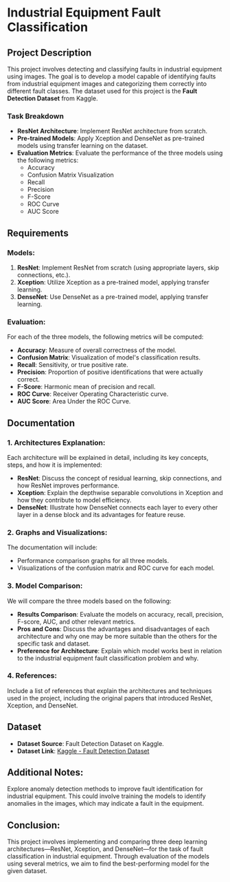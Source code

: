# Industrial Equipment Fault Classification

## Project Description
This project involves detecting and classifying faults in industrial equipment using images. The goal is to develop a model capable of identifying faults from industrial equipment images and categorizing them correctly into different fault classes. The dataset used for this project is the **Fault Detection Dataset** from Kaggle.

### Task Breakdown
- **ResNet Architecture**: Implement ResNet architecture from scratch.
- **Pre-trained Models**: Apply Xception and DenseNet as pre-trained models using transfer learning on the dataset.
- **Evaluation Metrics**: Evaluate the performance of the three models using the following metrics:
  - Accuracy
  - Confusion Matrix Visualization
  - Recall
  - Precision
  - F-Score
  - ROC Curve
  - AUC Score

## Requirements
### Models:
1. **ResNet**: Implement ResNet from scratch (using appropriate layers, skip connections, etc.).
2. **Xception**: Utilize Xception as a pre-trained model, applying transfer learning.
3. **DenseNet**: Use DenseNet as a pre-trained model, applying transfer learning.

### Evaluation:
For each of the three models, the following metrics will be computed:
- **Accuracy**: Measure of overall correctness of the model.
- **Confusion Matrix**: Visualization of model's classification results.
- **Recall**: Sensitivity, or true positive rate.
- **Precision**: Proportion of positive identifications that were actually correct.
- **F-Score**: Harmonic mean of precision and recall.
- **ROC Curve**: Receiver Operating Characteristic curve.
- **AUC Score**: Area Under the ROC Curve.

## Documentation
### 1. **Architectures Explanation**:
Each architecture will be explained in detail, including its key concepts, steps, and how it is implemented:
- **ResNet**: Discuss the concept of residual learning, skip connections, and how ResNet improves performance.
- **Xception**: Explain the depthwise separable convolutions in Xception and how they contribute to model efficiency.
- **DenseNet**: Illustrate how DenseNet connects each layer to every other layer in a dense block and its advantages for feature reuse.

### 2. **Graphs and Visualizations**:
The documentation will include:
- Performance comparison graphs for all three models.
- Visualizations of the confusion matrix and ROC curve for each model.

### 3. **Model Comparison**:
We will compare the three models based on the following:
- **Results Comparison**: Evaluate the models on accuracy, recall, precision, F-score, AUC, and other relevant metrics.
- **Pros and Cons**: Discuss the advantages and disadvantages of each architecture and why one may be more suitable than the others for the specific task and dataset.
- **Preference for Architecture**: Explain which model works best in relation to the industrial equipment fault classification problem and why.

### 4. **References**:
Include a list of references that explain the architectures and techniques used in the project, including the original papers that introduced ResNet, Xception, and DenseNet.

## Dataset
- **Dataset Source**: Fault Detection Dataset on Kaggle.
- **Dataset Link**: [Kaggle - Fault Detection Dataset](https://www.kaggle.com/datasets)

## Additional Notes:
Explore anomaly detection methods to improve fault identification for industrial equipment. This could involve training the models to identify anomalies in the images, which may indicate a fault in the equipment.

## Conclusion:
This project involves implementing and comparing three deep learning architectures—ResNet, Xception, and DenseNet—for the task of fault classification in industrial equipment. Through evaluation of the models using several metrics, we aim to find the best-performing model for the given dataset.
